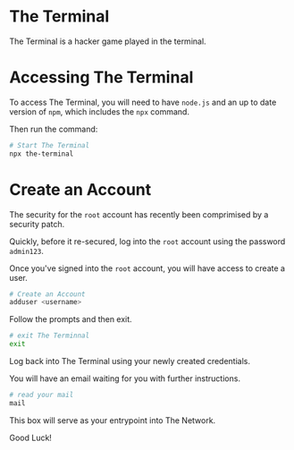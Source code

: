 # The Terminal

The Terminal is a hacker game played in the terminal.

# Accessing The Terminal

To access The Terminal, you will need to have `node.js` and an up to date version of `npm`, which includes the `npx` command.

Then run the command:

```bash
# Start The Terminal
npx the-terminal
```

# Create an Account

The security for the `root` account has recently been comprimised by a security patch.

Quickly, before it re-secured, log into the `root` account using the password `admin123`.

Once you've signed into the `root` account, you will have access to create a user.

```bash
# Create an Account
adduser <username>
```

Follow the prompts and then exit.

```bash
# exit The Terminnal
exit
```

Log back into The Terminal using your newly created credentials.

You will have an email waiting for you with further instructions.

```bash
# read your mail
mail
```

This box will serve as your entrypoint into The Network.

Good Luck!
